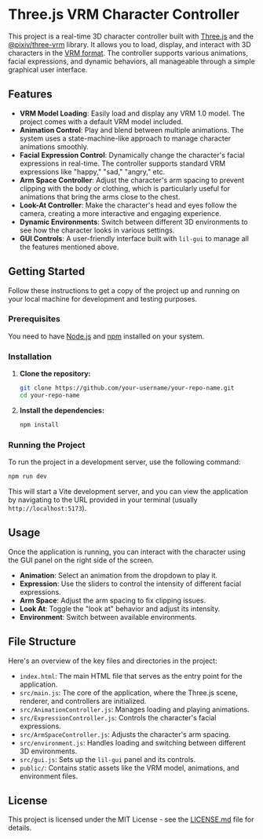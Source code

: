 # Three.js VRM Character Controller

This project is a real-time 3D character controller built with [Three.js](https://threejs.org/) and the [@pixiv/three-vrm](https://github.com/pixiv/three-vrm) library. It allows you to load, display, and interact with 3D characters in the [VRM format](https://vrm.dev/). The controller supports various animations, facial expressions, and dynamic behaviors, all manageable through a simple graphical user interface.

## Features

- **VRM Model Loading**: Easily load and display any VRM 1.0 model. The project comes with a default VRM model included.
- **Animation Control**: Play and blend between multiple animations. The system uses a state-machine-like approach to manage character animations smoothly.
- **Facial Expression Control**: Dynamically change the character's facial expressions in real-time. The controller supports standard VRM expressions like "happy," "sad," "angry," etc.
- **Arm Space Controller**: Adjust the character's arm spacing to prevent clipping with the body or clothing, which is particularly useful for animations that bring the arms close to the chest.
- **Look-At Controller**: Make the character's head and eyes follow the camera, creating a more interactive and engaging experience.
- **Dynamic Environments**: Switch between different 3D environments to see how the character looks in various settings.
- **GUI Controls**: A user-friendly interface built with `lil-gui` to manage all the features mentioned above.

## Getting Started

Follow these instructions to get a copy of the project up and running on your local machine for development and testing purposes.

### Prerequisites

You need to have [Node.js](https://nodejs.org/) and [npm](https://www.npmjs.com/) installed on your system.

### Installation

1. **Clone the repository:**
   ```bash
   git clone https://github.com/your-username/your-repo-name.git
   cd your-repo-name
   ```
2. **Install the dependencies:**
   ```bash
   npm install
   ```

### Running the Project

To run the project in a development server, use the following command:

```bash
npm run dev
```

This will start a Vite development server, and you can view the application by navigating to the URL provided in your terminal (usually `http://localhost:5173`).

## Usage

Once the application is running, you can interact with the character using the GUI panel on the right side of the screen.

- **Animation**: Select an animation from the dropdown to play it.
- **Expression**: Use the sliders to control the intensity of different facial expressions.
- **Arm Space**: Adjust the arm spacing to fix clipping issues.
- **Look At**: Toggle the "look at" behavior and adjust its intensity.
- **Environment**: Switch between available environments.

## File Structure

Here's an overview of the key files and directories in the project:

- `index.html`: The main HTML file that serves as the entry point for the application.
- `src/main.js`: The core of the application, where the Three.js scene, renderer, and controllers are initialized.
- `src/AnimationController.js`: Manages loading and playing animations.
- `src/ExpressionController.js`: Controls the character's facial expressions.
- `src/ArmSpaceController.js`: Adjusts the character's arm spacing.
- `src/environment.js`: Handles loading and switching between different 3D environments.
- `src/gui.js`: Sets up the `lil-gui` panel and its controls.
- `public/`: Contains static assets like the VRM model, animations, and environment files.

## License

This project is licensed under the MIT License - see the [LICENSE.md](LICENSE.md) file for details.
